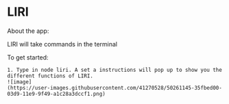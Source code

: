 # LIRI

About the app:

LIRI will take commands in the terminal

To get started:

    1. Type in node liri. A set a instructions will pop up to show you the different functions of LIRI.
    ![image]
    (https://user-images.githubusercontent.com/41270528/50261145-35fbed00-03d9-11e9-9f49-a1c28a3dccf1.png)
